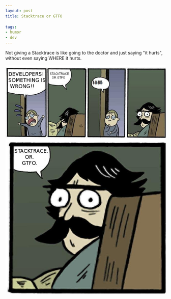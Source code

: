 ```yaml
---
layout: post
title: Stacktrace or GTFO

tags:
- humor
- dev
---
```

Not giving a Stacktrace is like going to the doctor and just saying "it hurts", without even saying WHERE it hurts.

<div style="text-align:center">
    <img src="uploads/stacktrace_or_gtfo.jpg" alt="stacktrace or gtfo"/>
</div>
